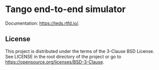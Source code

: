 Tango end-to-end simulator
==========================

Documentation: https://teds.rtfd.io/.

License
-------


This project is distributed under the terms of the 3-Clause BSD License. See LICENSE in the root directory of the project or go to https://opensource.org/licenses/BSD-3-Clause.

